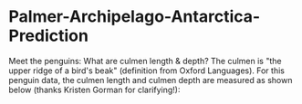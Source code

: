 # Palmer-Archipelago-Antarctica-Prediction
Meet the penguins:   What are culmen length &amp; depth? The culmen is "the upper ridge of a bird's beak" (definition from Oxford Languages).  For this penguin data, the culmen length and culmen depth are measured as shown below (thanks Kristen Gorman for clarifying!):
